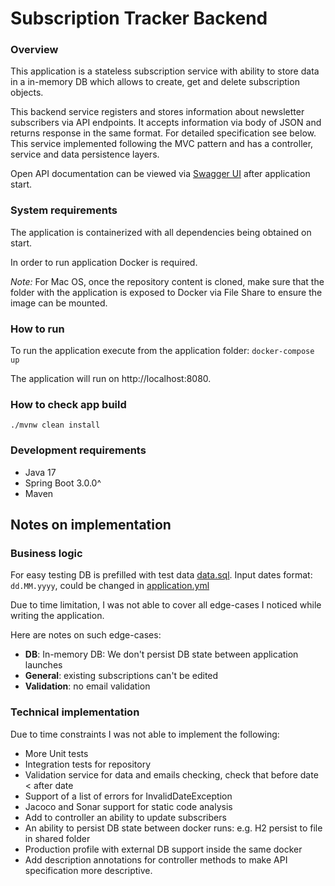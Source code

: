 # Subscription Tracker Backend
### Overview
This application is a stateless subscription service with ability to store data in a in-memory DB which allows to
create, get and delete subscription objects.

This backend service registers and stores information about newsletter subscribers via API endpoints.
It accepts information via body of JSON and returns response in the same format. For detailed specification see below.
This service implemented following the MVC pattern and has a controller, service and data persistence layers.

Open API documentation can be viewed via [Swagger UI](http://localhost:8080/swagger-ui/index.html)
after application start.

### System requirements
The application is containerized with all dependencies being obtained on start.

In order to run application Docker is required.

_Note:_ For Mac OS, once the repository content is cloned, make sure that the folder with the application
is exposed to Docker via File Share to ensure the image can be mounted.

### How to run
To run the application execute from the application folder: ```docker-compose up```

The application will run on http://localhost:8080.

### How to check app build

```./mvnw clean install```

### Development requirements
- Java 17
- Spring Boot 3.0.0^
- Maven

## Notes on implementation
### Business logic
For easy testing DB is prefilled with test data [data.sql](./src/main/resources/data.sql).
Input dates format: `dd.MM.yyyy`, could be changed in [application.yml](./src/main/resources/application.yml)

Due to time limitation, I was not able to cover all edge-cases I noticed while writing the application.

Here are notes on such edge-cases:
- **DB**: In-memory DB: We don't persist DB state between application launches
- **General**: existing subscriptions can't be edited
- **Validation**: no email validation

### Technical implementation
Due to time constraints I was not able to implement the following:
- More Unit tests
- Integration tests for repository
- Validation service for data and emails checking, check that before date < after date
- Support of a list of errors for InvalidDateException
- Jacoco and Sonar support for static code analysis
- Add to controller an ability to update subscribers
- An ability to persist DB state between docker runs: e.g. H2 persist to file in shared folder
- Production profile with external DB support inside the same docker
- Add description annotations for controller methods to make API specification more descriptive.